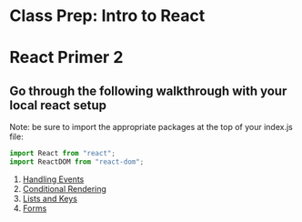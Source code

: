 # Class Prep: Intro to React

# React Primer 2

## Go through the following walkthrough with your local react setup

Note: be sure to import the appropriate packages at the top of your index.js file:

```JavaScript
import React from "react";
import ReactDOM from "react-dom";
```

1. [Handling Events](https://reactjs.org/docs/handling-events.html)
2. [Conditional Rendering](https://reactjs.org/docs/conditional-rendering.html)
3. [Lists and Keys](https://reactjs.org/docs/lists-and-keys.html)
4. [Forms](https://reactjs.org/docs/forms.html)